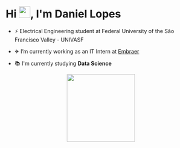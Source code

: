 <h1 align="left">Hi <img src="https://raw.githubusercontent.com/kaueMarques/kaueMarques/master/hi.gif" height="30px">, I'm Daniel Lopes</h1>

- ⚡ Electrical Engineering student at Federal University of the São Francisco Valley - UNIVASF

- ✈ I’m currently working as an IT Intern at [Embraer](https://embraer.com/global/en)

- 📚 I'm currently studying **Data Science** 

<div align="center">
  <a href="https://github.com/lopesdaniell">
  <img height="180em" src="https://github-readme-stats.vercel.app/api/top-langs/?username=lopesdaniell&layout=compact&langs_count=7&theme=dracula"/>
</div>
  
  [//]: <> (<img align="center" alt="Dan-Python" height="30" width="40" src="https://cdn.jsdelivr.net/gh/devicons/devicon/icons/python/python-original.svg">
  <img align="center" alt="Dan-HTML" height="30" width="40" src="https://cdn.jsdelivr.net/gh/devicons/devicon/icons/html5/html5-plain-wordmark.svg">
  <img align="center" alt="Dan-CSS" height="30" width="40" src="https://cdn.jsdelivr.net/gh/devicons/devicon/icons/css3/css3-plain-wordmark.svg">
  <img align="center" alt="Dan-Js" height="30" width="40" src="https://cdn.jsdelivr.net/gh/devicons/devicon/icons/javascript/javascript-plain.svg">)
